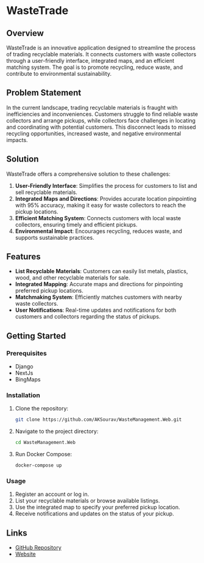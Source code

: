 # WasteTrade

## Overview

WasteTrade is an innovative application designed to streamline the process of trading recyclable materials. It connects customers with waste collectors through a user-friendly interface, integrated maps, and an efficient matching system. The goal is to promote recycling, reduce waste, and contribute to environmental sustainability.

## Problem Statement

In the current landscape, trading recyclable materials is fraught with inefficiencies and inconveniences. Customers struggle to find reliable waste collectors and arrange pickups, while collectors face challenges in locating and coordinating with potential customers. This disconnect leads to missed recycling opportunities, increased waste, and negative environmental impacts.

## Solution

WasteTrade offers a comprehensive solution to these challenges:

1. **User-Friendly Interface**: Simplifies the process for customers to list and sell recyclable materials.
2. **Integrated Maps and Directions**: Provides accurate location pinpointing with 95% accuracy, making it easy for waste collectors to reach the pickup locations.
3. **Efficient Matching System**: Connects customers with local waste collectors, ensuring timely and efficient pickups.
4. **Environmental Impact**: Encourages recycling, reduces waste, and supports sustainable practices.

## Features

- **List Recyclable Materials**: Customers can easily list metals, plastics, wood, and other recyclable materials for sale.
- **Integrated Mapping**: Accurate maps and directions for pinpointing preferred pickup locations.
- **Matchmaking System**: Efficiently matches customers with nearby waste collectors.
- **User Notifications**: Real-time updates and notifications for both customers and collectors regarding the status of pickups.

## Getting Started

### Prerequisites

- Django
- NextJs
- BingMaps

### Installation

1. Clone the repository:
    ```sh
    git clone https://github.com/AKSourav/WasteManagement.Web.git
    ```
2. Navigate to the project directory:
    ```sh
    cd WasteManagement.Web
    ```
3. Run Docker Compose:
    ```sh
    docker-compose up
    ```

### Usage

1. Register an account or log in.
2. List your recyclable materials or browse available listings.
3. Use the integrated map to specify your preferred pickup location.
4. Receive notifications and updates on the status of your pickup.

## Links

- [GitHub Repository](https://github.com/AKSourav/WasteManagement.Web)
- [Website](wastemanagementweb.onrender.com/)
